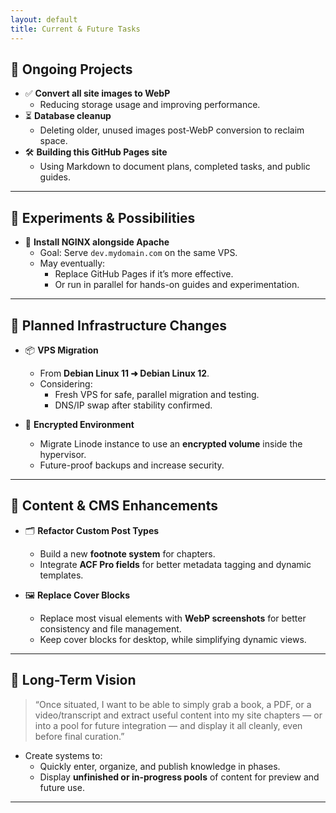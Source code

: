 ```yaml
---
layout: default
title: Current & Future Tasks
---
```


## 🔄 Ongoing Projects

- ✅ **Convert all site images to WebP**
  - Reducing storage usage and improving performance.
- ⏳ **Database cleanup**
  - Deleting older, unused images post-WebP conversion to reclaim space.
- 🛠️ **Building this GitHub Pages site**
  - Using Markdown to document plans, completed tasks, and public guides.

---

## 🧪 Experiments & Possibilities

- 🔁 **Install NGINX alongside Apache**
  - Goal: Serve `dev.mydomain.com` on the same VPS.
  - May eventually:
    - Replace GitHub Pages if it’s more effective.
    - Or run in parallel for hands-on guides and experimentation.

---

## 🚀 Planned Infrastructure Changes

- 📦 **VPS Migration**
  - From **Debian Linux 11 ➜ Debian Linux 12**.
  - Considering:
    - Fresh VPS for safe, parallel migration and testing.
    - DNS/IP swap after stability confirmed.

- 🔐 **Encrypted Environment**
  - Migrate Linode instance to use an **encrypted volume** inside the hypervisor.
  - Future-proof backups and increase security.

---

## 🧰 Content & CMS Enhancements

- 🗂️ **Refactor Custom Post Types**
  - Build a new **footnote system** for chapters.
  - Integrate **ACF Pro fields** for better metadata tagging and dynamic templates.

- 🖼️ **Replace Cover Blocks**
  - Replace most visual elements with **WebP screenshots** for better consistency and file management.
  - Keep cover blocks for desktop, while simplifying dynamic views.

---

## 🧠 Long-Term Vision

> “Once situated, I want to be able to simply grab a book, a PDF, or a video/transcript and extract useful content into my site chapters — or into a pool for future integration — and display it all cleanly, even before final curation.”

- Create systems to:
  - Quickly enter, organize, and publish knowledge in phases.
  - Display **unfinished or in-progress pools** of content for preview and future use.

---
